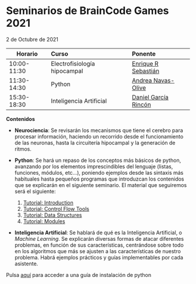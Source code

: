 # Seminarios de BrainCode Games 2021
2 de Octubre de 2021

| Horario       | Curso                        | Ponente  |
| ------------- |:-----------------------------|:---------|
| 10:00-11:30   | Electrofisiología hipocampal | <a href="https://twitter.com/enrrodseb" target="_blank">Enrique R Sebastián</a> |
| 11:30-14:30   | Python                       | <a href="https://twitter.com/acnavasolive" target="_blank">Andrea Navas-Olive</a> |
| 15:30-18:30   | Inteligencia Artificial      | <a href="https://es.linkedin.com/in/darcia-dev" target="_blank">Daniel García Rincón</a> |

**Contenidos**

* **Neurociencia**: Se revisarán los mecanismos que tiene el cerebro para procesar
información, haciendo un recorrido desde el funcionamiento de las neuronas, hasta
la circuitería hipocampal y la generación de ritmos.

* **Python**: Se hará un repaso de los conceptos más básicos de python, avanzando por
los elementos imprescindibles del lenguaje (listas, funciones, módulos, etc...),
poniendo ejemplos desde las sintaxis más habituales hasta pequeños programas
que introduzcan los contenidos que se explicarán en el siguiente seminario. 
El material que seguiremos será el siguiente:
  1. <a href="https://colab.research.google.com/github/TheBrainCodeGames/2021_seminars/blob/main/Python/01_Introduction.ipynb" target="_blank">Tutorial: Introduction</a>
  2. <a href="https://colab.research.google.com/github/TheBrainCodeGames/2021_seminars/blob/main/Python/02_ControlFlowTools.ipynb" target="_blank">Tutorial: Control Flow Tools</a>
  3. <a href="https://colab.research.google.com/github/TheBrainCodeGames/2021_seminars/blob/main/Python/03_DataStructures.ipynb" target="_blank">Tutorial: Data Structures</a>
  4. <a href="https://colab.research.google.com/github/TheBrainCodeGames/2021_seminars/blob/main/Python/04_Modules.ipynb" target="_blank">Tutorial: Modules</a> 

* **Inteligencia Artificial**: Se hablará de qué es la Inteligencia Artificial, o _Machine Learning_. 
Se explicarán diversas formas de atacar diferentes problemas, en función
de sus características, centrándose sobre todo en los algoritmos que más se ajusten
a las características de nuestro problema. Habrá ejemplos prácticos y guías
implementables por cada asistente.

Pulsa <a href="https://github.com/TheBrainCodeGames/2021_seminars/blob/main/Python/installation.md" target="_blank">aquí</a> para acceder a una guía de instalación de python

